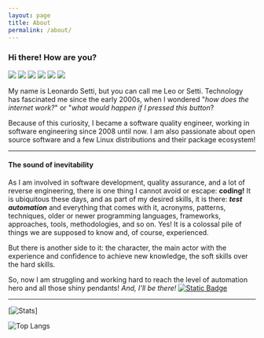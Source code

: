 ```yaml
---
layout: page
title: About
permalink: /about/
---
```



### Hi there! How are you?

[<img src="https://img.shields.io/badge/NERD-orange?style=for-the-badge&logo=archlinux&labelColor=black" />](#)
[<img src="https://img.shields.io/badge/AUTOMATION-orange?style=for-the-badge&logo=selenium&labelColor=black" />](#)
[<img src="https://img.shields.io/badge/Cypress-orange?style=for-the-badge&logo=cypress&labelColor=%23010a20" />](#)
[<img src="https://img.shields.io/badge/JavaScript-orange?style=for-the-badge&logo=javascript&labelColor=black" />](#)
[<img src="https://img.shields.io/badge/Test-orange?style=for-the-badge&logo=cucumber&labelColor=%23010a20" />](#)
[<img src="https://img.shields.io/badge/LinkedIn-orange?style=for-the-badge&logo=linkedin&logoColor=blue&labelColor=black" />](https://linkedin.com/in/leonardo-setti)

My name is Leonardo Setti, but you can call me Leo or Setti. Technology has fascinated me since the early 2000s, when I wondered "*how does the internet work?*" or "*what would happen if I pressed this button*?

Because of this curiosity, I became a software quality engineer, working in software engineering since 2008 until now. I am also passionate about open source software and a few Linux distributions and their package ecosystem!

---

#### The sound of inevitability

As I am involved in software development, quality assurance, and a lot of reverse engineering, there is one thing I cannot avoid or escape: **coding!** It is ubiquitous these days, and as part of my desired skills, it is there: ***test automation*** and everything that comes with it, acronyms, patterns, techniques, older or newer programming languages, frameworks, approaches, tools, methodologies, and so on. Yes! It is a colossal pile of things we are supposed to know and, of course, experienced.

But there is another side to it: the character, the main actor with the experience and confidence to achieve new knowledge, the soft skills over the hard skills.

So, now I am struggling and working hard to reach the level of automation hero and all those shiny pendants!
_And, I'll be there!_
[<img alt="Static Badge" src="https://img.shields.io/badge/%3Awq!-orange?logo=vim&logoColor=green&labelColor=grey"/>](#hi-there-how-are-you)

---

[![Stats](https://github-readme-stats.vercel.app/api?username=leonardosetti&theme=gruvbox&show_icons=true&hide=stars,issues,contribs)]

![Top Langs](https://github-readme-stats.vercel.app/api/top-langs/?username=leonardosetti&size_weight=0.5&count_weight=0.5&langs_count=6&layout=compact)

<!-- This is the base Jekyll theme. You can find out more info about customizing your Jekyll theme, as well as basic Jekyll usage documentation at [jekyllrb.com](https://jekyllrb.com/) -->
<!--  -->
<!-- You can find the source code for Minima at GitHub: -->
<!-- [jekyll][jekyll-organization] / -->
<!-- [minima](https://github.com/jekyll/minima) -->
<!--  -->
<!-- You can find the source code for Jekyll at GitHub: -->
<!-- [jekyll][jekyll-organization] / -->
<!-- [jekyll](https://github.com/jekyll/jekyll) -->
<!--  -->
<!--  -->
<!-- [jekyll-organization]: https://github.com/jekyll -->
